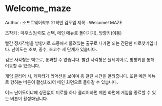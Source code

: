 # Welcome_maze
Author : 소프트웨어학부 21학번 김도엽
제목 : Welcome! MAZE

조작키 : 마우스(난이도 선택, 메인 메뉴로 돌아가기), 방향키(이동)

빨간 정사각형을 방향키로 조종해서 뚫려있는 출구로 나가면 되는 간단한 미로찾기입니다.
난이도는 초보, 중수, 초고수 세 단계가 있습니다.

검은 사각형은 벽으로, 통과할 수 없습니다.
빨간 사각형은 플레이어로, 방향키를 통해 이동할 수 있습니다.

게임 클리어 시, 캐릭터가 리액션을 보이며 총 걸린 시간을 알려줍니다.
또한 메인 메뉴로 향하는 버튼이 활성화되어 메인 화면으로 돌아갈 수 있습니다.

어느 난이도이냐에 상관없이 미로를 하나 클리어하면 메인 화면에 게임을 종료할 수 있는 버튼이 활성화됩니다.
